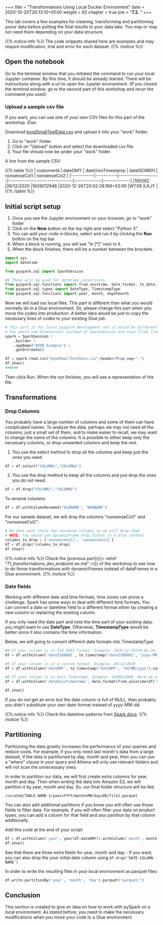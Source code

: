 +++
title = "Transformations Using Local Docker Environment"
date = 2020-10-20T20:13:10+01:00
weight = 62
chapter = true
pre = "<b>7.2. </b>"
+++

This lab covers a few examples for cleaning, transforming and partitioning yoour data before putting the final results to your data lake. You may or may not need them depending on your data structure.

{{% notice info %}}
The code snippets shared here are examples and may require modification, trial and error for each dataset.
{{% /notice %}}

## Open the notebook

Go to the terminal window that you initiated the command to run your local Jupyter container. By this time, it should be already started. There will be instructions along with a url to open the Jupyter environment. (If you closed the terminal window, go to the second part of this workshop and rerun the command you used)

### Upload a sample csv file

If you want, you can use one of your own CSV files for this part of the workshop. Else:

Download [byodSmallTestData.csv](byodSmallTestData.csv) and upload it into your "work" folder.
1. Go to "work" folder
2. Click on "Upload" button and select the downloaded csv file.
3. Your file should now be under your "work" folder.

A line from the sample CSV:

{{% table %}}
| customerId | dateDMY   | dateUnixTimestamp   | dateISO8601                     | nonsenseCol1 | nonsenseCol2 |
|------------|-----------|---------------------|---------------------------------|--------------|--------------|
|192062      |26/12/2020 |1609012948           |2020-12-26T20:02:28.199+03:00    |WTXR          |LKJY          |
{{% /table %}}


## Initial script setup
1. Once you see the Jupyter environment on your browser, go to "work" folder
2. Click on the **New** button on the top right and select "Python 3". 
3. You can add your code in blocks, select and run it by clicking the **Run** button on the top bar.
4. When a block is running, you will see "In [*]" next to it.
5. When the block finishes, there will be a number between the brackets.

``` python
import sys
import datetime

from pyspark.sql import SparkSession

## These will be used for datetime conversions
from pyspark.sql.functions import from_unixtime, date_format, to_date, to_timestamp
from pyspark.sql.types import DateType, TimestampType
from pyspark.sql.functions import year, month, dayofmonth
```

Now we will load our local files. This part is different than what you would normally do in a Glue environment. So, please change this part when you move the codes into production. A better idea would be just to copy the necessary lines of codes to your existing Glue job. 

```python
# This part is for local pySpark development and it would be different for Glue
# You would use GlueContext instead of SparkSession and read files from S3
spark = SparkSession \
    .builder \
    .appName("BYOD Example") \
    .getOrCreate()

df = spark.read.csv("byodSmallTestData.csv",header=True,sep=",")
df.show()
######
```
Then click Run. When the run finishes, you will see a representation of the file.

## Transformations

### Drop Columns

You probably have a large number of columns and some of them can have complicated names. To analyze the data, perhaps we may not need all the columns, just a small set of them, and to make easier to recall, we may want to change the name of the columns. It is possible to either keep only the necessary columns, or drop unwanted columns and keep the rest.


1. You use the select method to drop all the columns and keep just the ones you need

``` python
df = df.select("COLUMN1","COLUMN2")

```

2. You use the drop method to keep all the columns and just drop the ones you do not need. 

``` python
df = df.drop("COLUMN1","COLUMN2")

```

To rename columns:

```python
df = df.withColumnRenamed("OLDNAME", "NEWNAME")
```

For our sample dataset, we will drop the columns "nonsenseCol1" and "nonsenseCol2":
```python
# We dont want those two nonsense columns so we will drop them
# NOTE: You would use dynamicFrame.drop_fields in a Glue context
columns_to_drop = ['nonsenseCol1', 'nonsenseCol2']
df = df.drop(*columns_to_drop)
df.show()
```

{{% notice info %}}
Check the [previous part]({{< relref "71_transformations_dev_endpoint.en.md" >}}) of the workshop to see how to do those transformations with dynamicFrames instead of dataFrames in a Glue environment.
{{% /notice %}}


### Date fields

Working with different date and time formats, time zones can prove a challenge. Spark has some ways to deal with different time formats. You can convert a date or datetime field to a different format either by creating a new column or replacing the existing column.

If you only need the date part and note the time part of your existing data, you might want to use **DateType**. Otherwise, **TimestampType** would be better since it also contains the time information.

Below, we will going to convert different date formats into TimestampType

```python
## If your column is in ISO 8601 format. Example: 2020-12-26T20:02:28.199+03:00
df = df.withColumn('dateISO8601', to_timestamp("dateISO8601", "yyyy-MM-dd'T'HH:mm:ss.SSSXXX").cast(TimestampType()))

## If your column is in a custom format. Example: 26/12/2020
df = df.withColumn('dateDMY', to_timestamp("dateDMY", "dd/MM/yyyy").cast(TimestampType()))

## If your column is in Unix Timestamp: Example: 1609012948. Here we used DateType instead of TimestampType just to give an example.
df = df.withColumn('dateUnixTimestamp', date_format(from_unixtime(df['dateUnixTimestamp']), "yyyy-MM-dd").cast(DateType()))

df.show()
```


If you do not get an error but the date column is full of NULL, then probably you didn't substitute your own date-format instead of yyyy-MM-dd.

{{% notice info %}}
Check the datetime patterns from [Spark docs](https://spark.apache.org/docs/latest/sql-ref-datetime-pattern.html).
{{% /notice %}}

## Partitioning

Partitioning the data greatly increases the performance of your queries and reduce costs. For example, if you only need last month's data from a large dataset, if the data is partitioned by day, month and year, then you can use a "where" clause in your query and Athena will only use relevant folders and will not scan the unnecessary ones.

In order to partition our data, we will first create extra columns for year, month and day. Then when writing the data into Amazon S3, we will partition it by year, month and day. So, our final folder structure will be like:

```
/curated/TABLE-NAME-1/year=YYYY/month=MM/day=DD/file1.parquet
```

You can also add additional partitions if you know you will often use those fields to filter data. For example, if you will often filter your data on product types, you can add a column for that field and also partition by that column additionally.

Add this code at the end of your script:

```python
df = df.withColumn('year', year(df.dateDMY)).withColumn('month', month(df.dateDMY)).withColumn('day', dayofmonth(df.dateDMY))
df.show()

```

See that there are three extra fields for year, month and day - If you want, you can also drop the your initial date column using ```df.drop('DATE-COLUMN-NAME')```

In order to write the resulting files in your local envrionment as parquet files:

```python
df.write.partitionBy('year', 'month', 'day').parquet("parquet/")
```

## Conclusion
This section is created to give an idea on how to work with pySpark on a local environment. As stated before, you need to make the necessary modifications when you move your code to a Glue environment. 